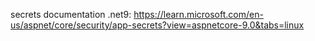 secrets documentation .net9:
https://learn.microsoft.com/en-us/aspnet/core/security/app-secrets?view=aspnetcore-9.0&tabs=linux
